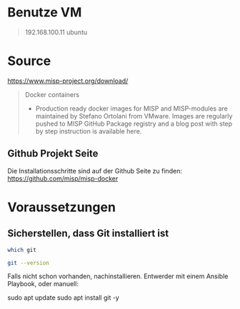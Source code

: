 # Benutze VM

> 192.168.100.11   ubuntu

# Source

https://www.misp-project.org/download/
> Docker containers
> 
  > - Production ready docker images for MISP and MISP-modules are maintained by Stefano Ortolani from VMware. Images are regularly pushed to MISP GitHub Package registry and a blog post with step by step instruction is available here.  
## Github Projekt Seite

Die Installationsschritte sind auf der Github Seite zu finden:  
https://github.com/misp/misp-docker

# Voraussetzungen

## Sicherstellen, dass Git installiert ist

```bash
which git
```
```bash
git --version
```

Falls nicht schon vorhanden, nachinstallieren. Entwerder mit einem Ansible Playbook, oder manuell:

sudo apt update
sudo apt install git -y
